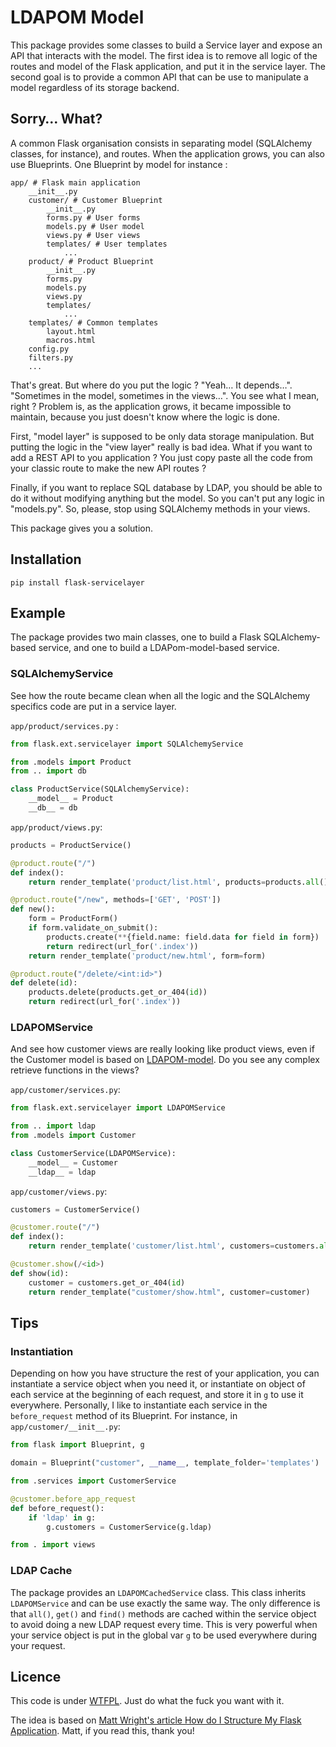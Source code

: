 # LDAPOM Model

This package provides some classes to build a Service layer and expose an API that interacts with the model. The first idea is to remove all logic of the routes and model of the Flask application, and put it in the service layer. The second goal is to provide a common API that can be use to manipulate a model regardless of its storage backend.

## Sorry… What?

A common Flask organisation consists in separating model (SQLAlchemy classes, for instance), and routes. When the application grows, you can also use Blueprints. One Blueprint by model for instance :

```
app/ # Flask main application
    __init__.py
    customer/ # Customer Blueprint
        __init__.py
        forms.py # User forms
        models.py # User model
        views.py # User views
        templates/ # User templates
            ...
    product/ # Product Blueprint
        __init__.py
        forms.py
        models.py
        views.py
        templates/
            ...
    templates/ # Common templates
        layout.html
        macros.html
    config.py
    filters.py
    ...
```

That's great. But where do you put the logic ? "Yeah… It depends…". "Sometimes in the model, sometimes in the views…". You see what I mean, right ? Problem is, as the application grows, it became impossible to maintain, because you just doesn't know where the logic is done.

First, "model layer" is supposed to be only data storage manipulation. But putting the logic in the "view layer" really is bad idea. What if you want to add a REST API to you application ? You just copy paste all the code from your classic route to make the new API routes ?

Finally, if you want to replace SQL database by LDAP, you should be able to do it without modifying anything but the model. So you can't put any logic in "models.py". So, please, stop using SQLAlchemy methods in your views.

This package gives you a solution.

## Installation

    pip install flask-servicelayer

## Example

The package provides two main classes, one to build a Flask SQLAlchemy-based service, and one to build a LDAPom-model-based service.

### SQLAlchemyService

See how the route became clean when all the logic and the SQLAlchemy specifics code are put in a service layer.

`app/product/services.py` :

```python
from flask.ext.servicelayer import SQLAlchemyService

from .models import Product
from .. import db

class ProductService(SQLAlchemyService):
    __model__ = Product
    __db__ = db
```

`app/product/views.py`:

```python
products = ProductService()

@product.route("/")
def index():
    return render_template('product/list.html', products=products.all())

@product.route("/new", methods=['GET', 'POST'])
def new():
    form = ProductForm()
    if form.validate_on_submit():
        products.create(**{field.name: field.data for field in form})
        return redirect(url_for('.index'))
    return render_template('product/new.html', form=form)

@product.route("/delete/<int:id>")
def delete(id):
    products.delete(products.get_or_404(id))
    return redirect(url_for('.index'))
```

### LDAPOMService

And see how customer views are really looking like product views, even if the Customer model is based on [LDAPOM-model](https://github.com/sysnove/ldapom-model). Do you see any complex retrieve functions in the views?

`app/customer/services.py`:

```python
from flask.ext.servicelayer import LDAPOMService

from .. import ldap
from .models import Customer

class CustomerService(LDAPOMService):
    __model__ = Customer
    __ldap__ = ldap
```

`app/customer/views.py`:

```python
customers = CustomerService()

@customer.route("/")
def index():
    return render_template('customer/list.html', customers=customers.all())

@customer.show(/<id>)
def show(id):
    customer = customers.get_or_404(id)
    return render_template("customer/show.html", customer=customer)
```

## Tips

### Instantiation

Depending on how you have structure the rest of your application, you can instantiate a service object when you need it, or instantiate on object of each service at the beginning of each request, and store it in `g` to use it everywhere. Personally, I like to instantiate each service in the `before_request` method of its Blueprint. For instance, in `app/customer/__init__.py`:

```python
from flask import Blueprint, g

domain = Blueprint("customer", __name__, template_folder='templates')

from .services import CustomerService

@customer.before_app_request
def before_request():
    if 'ldap' in g:
        g.customers = CustomerService(g.ldap)

from . import views
```

### LDAP Cache

The package provides an `LDAPOMCachedService` class. This class inherits `LDAPOMService` and can be use exactly the same way. The only difference is that `all()`, `get()` and `find()` methods are cached within the service object to avoid doing a new LDAP request every time. This is very powerful when your service object is put in the global var `g` to be used everywhere during your request.

## Licence

This code is under [WTFPL](https://en.wikipedia.org/wiki/WTFPL). Just do what the fuck you want with it.

The idea is based on [Matt Wright's article How do I Structure My Flask Application](http://mattupstate.com/python/2013/06/26/how-i-structure-my-flask-applications.html#s2c). Matt, if you read this, thank you!
